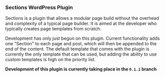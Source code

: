### Sections WordPress Plugin

Sections is a plugin that allows a modular page build without the overhead and complexity of a typical page builder. It is aimed at the developer who typically creates page templates from scratch.

Development has only just begun on this plugin. Current functionality adds one "Section" to each page and post, which will then be appended to the end of the content. The default template that comes with the plugin is currently the only template that can be used, but adding the ability to use custom templates is high on the priority list.

**Development of this plugin is currently taking place in the `0.1.1` branch**
